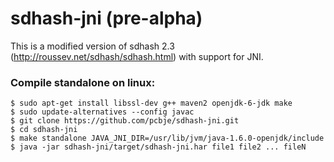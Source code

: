 sdhash-jni (pre-alpha)
==========

This is a modified version of sdhash 2.3 (http://roussev.net/sdhash/sdhash.html) with support for JNI.

### Compile standalone on linux:

<pre><code>$ sudo apt-get install libssl-dev g++ maven2 openjdk-6-jdk make
$ sudo update-alternatives --config javac
$ git clone https://github.com/pcbje/sdhash-jni.git
$ cd sdhash-jni
$ make standalone JAVA_JNI_DIR=/usr/lib/jvm/java-1.6.0-openjdk/include
$ java -jar sdhash-jni/target/sdhash-jni.har file1 file2 ... fileN</code></pre>
